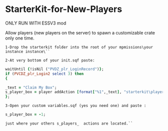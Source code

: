 # StarterKit-for-New-Players

ONLY RUN WITH ESSV3 mod


Allow players  (new players on the server) to spawn a customizable crate only one time.

```
1-Drop the starterkit folder into the root of your mpmissions\your instance instance\``
```

```
2-At very bottom of your init.sqf paste:
```

```ruby
waitUntil {!isNil ("PVDZ_plr_LoginRecord")};
if (PVCDZ_plr_Login2 select 3) then
{

_text = "Claim My Box";
s_player_box = player addAction [format["%1",_text], "starterkit\player_startkit.sqf"];
};	
```

```
3-Open your custom variables.sqf (yes you need one) and paste :
```

```ruby
s_player_box = -1;
```
```
just where your others s_players_  actions are located.``
```
